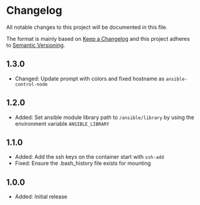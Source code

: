 # Changelog

All notable changes to this project will be documented in this file.

The format is mainly based on [Keep a Changelog](http://keepachangelog.com/)
and this project adheres to [Semantic Versioning](http://semver.org/).

## 1.3.0

* Changed: Update prompt with colors and fixed hostname as `ansible-control-node`

## 1.2.0

* Added: Set ansible module library path to `/ansible/library` by using the environment variable `ANSIBLE_LIBRARY`

## 1.1.0

* Added: Add the ssh keys on the container start with `ssh-add`
* Fixed: Ensure the .bash_history file exists for mounting

## 1.0.0

* Added: Initial release
